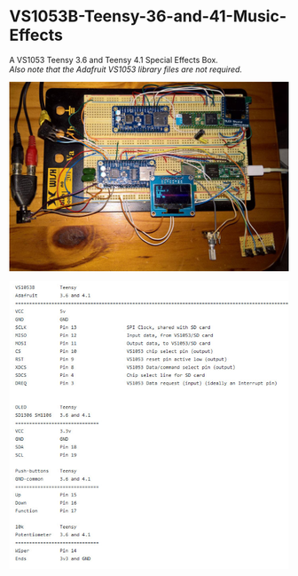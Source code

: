 # VS1053B-Teensy-36-and-41-Music-Effects

A VS1053 Teensy 3.6 and Teensy 4.1 Special Effects Box.<br>
*Also note that the Adafruit VS1053 library files are not required.*

<p align="left">
<img src="images/Teensy36and41.jpg" width="700" /> 
<br>

<p align="left">
<img src="images/connect.jpg" width="702" /> 
<br>
